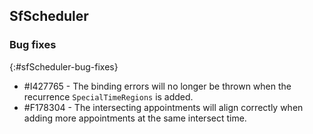 ## SfScheduler

### Bug fixes
{:#sfScheduler-bug-fixes}

* \#I427765 - The binding errors will no longer be thrown when the recurrence `SpecialTimeRegions` is added.
* \#F178304 - The intersecting appointments will align correctly when adding more appointments at the same intersect time.
